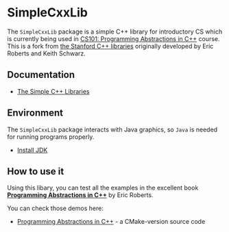 # SimpleCxxLib

 The `SimpleCxxLib` package is a simple C++ library for introductory CS which is currently being used in [CS101: Programming Abstractions in C++](https://cs101.stickmind.com) course. This is a fork from [the Stanford C++ libraries](https://cs.stanford.edu/people/eroberts/StanfordCPPLib/) originally developed by Eric Roberts and Keith Schwarz.

## Documentation

- [The Simple C++ Libraries](https://cppdoc.stickmind.com/)

## Environment

The `SimpleCxxLib` package interacts with Java graphics, so `Java` is needed for running programs properly.

- [Install JDK](https://adoptium.net/temurin/releases/?version=17)

## How to use it

Using this libary, you can test all the examples in the excellent book [**Programming Abstractions in C++**](https://cs.stanford.edu/people/eroberts/books/ProgrammingAbstractionsInC++/) by Eric Roberts.

You can check those demos here:

- [Programming Abstractions in C++](https://github.com/xuehao/Programming-Abstractions-in-Cpp/) - a CMake-version source code
